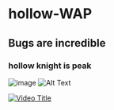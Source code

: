 # hollow-WAP
## Bugs are incredible

### **hollow knight is peak**
![image](https://github.com/user-attachments/assets/f1412f2f-a781-4bb6-b065-1abe2e5adc2e)
![Alt Text](https://encrypted-tbn0.gstatic.com/images?q=tbn:ANd9GcSyRIobtu3RpPkUx7Ir_lnRa73KZbWAJB9HVw&s)

[![Video Title](https://img.youtube.com/vi/VIDEO_ID/0.jpg)](https://www.youtube.com/watch?v=HGPnQ7C50OI)

